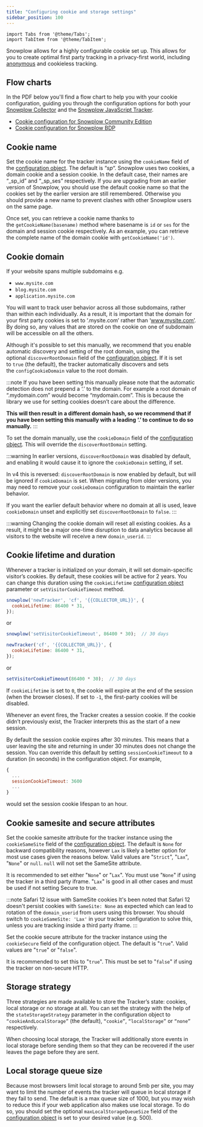 ```yaml
---
title: "Configuring cookie and storage settings"
sidebar_position: 100
---
```


```mdx-code-block
import Tabs from '@theme/Tabs';
import TabItem from '@theme/TabItem';
```

Snowplow allows for a highly configurable cookie set up. This allows for you to create optimal first party tracking in a privacy-first world, including [anonymous](/docs/collecting-data/collecting-from-own-applications/javascript-trackers/web-tracker/anonymous-tracking/index.md) and cookieless tracking.

## Flow charts

In the PDF below you'll find a flow chart to help you with your cookie configuration, guiding you through the configuration options for both your [Snowplow Collector](/docs/pipeline-components-and-applications/stream-collector/index.md) and the [Snowplow JavaScript Tracker](/docs//collecting-data/collecting-from-own-applications/javascript-trackers/index.md).

- [Cookie configuration for Snowplow Community Edition](pathname:///assets/config-calculator-snowplow-ce.pdf)
- [Cookie configuration for Snowplow BDP](pathname:///assets/config-calculator-snowplow-bdp.pdf)

## Cookie name

Set the cookie name for the tracker instance using the `cookieName` field of the [configuration object](/docs/collecting-data/collecting-from-own-applications/javascript-trackers/web-tracker/tracker-setup/initialization-options/index.md). The default is “_sp_“. Snowplow uses two cookies, a domain cookie and a session cookie. In the default case, their names are “_sp_id” and “_sp_ses” respectively. If you are upgrading from an earlier version of Snowplow, you should use the default cookie name so that the cookies set by the earlier version are still remembered. Otherwise you should provide a new name to prevent clashes with other Snowplow users on the same page.

Once set, you can retrieve a cookie name thanks to the `getCookieName(basename)` method where basename is `id` or `ses` for the domain and session cookie respectively. As an example, you can retrieve the complete name of the domain cookie with `getCookieName('id')`.

## Cookie domain

If your website spans multiple subdomains e.g.

- `www.mysite.com`
- `blog.mysite.com`
- `application.mysite.com`

You will want to track user behavior across all those subdomains, rather than within each individually. As a result, it is important that the domain for your first party cookies is set to ‘.mysite.com’ rather than ‘www.mysite.com’. By doing so, any values that are stored on the cookie on one of subdomain will be accessible on all the others.

Although it's possible to set this manually, we recommend that you enable automatic discovery and setting of the root domain, using the optional `discoverRootDomain` field of the [configuration object](/docs/collecting-data/collecting-from-own-applications/javascript-trackers/web-tracker/tracker-setup/initialization-options/index.md).
If it is set to `true` (the default), the tracker automatically discovers and sets the `configCookieDomain` value to the root domain.

:::note
If you have been setting this manually please note that the automatic detection does not prepend a ‘.’ to the domain. For example a root domain of “.mydomain.com” would become “mydomain.com”. This is because the library we use for setting cookies doesn’t care about the difference.

**This will then result in a different domain hash, so we recommend that if you have been setting this manually with a leading ‘.’ to continue to do so manually.**
:::

To set the domain manually, use the `cookieDomain` field of the [configuration object](/docs/collecting-data/collecting-from-own-applications/javascript-trackers/web-tracker/tracker-setup/initialization-options/index.md).
This will override the `discoverRootDomain` setting.

:::warning
In earlier versions, `discoverRootDomain` was disabled by default, and enabling it would cause it to ignore the `cookieDomain` setting, if set.

In v4 this is reversed: `discoverRootDomain` is now enabled by default, but will be ignored if `cookieDomain` is set.
When migrating from older versions, you may need to remove your `cookieDomain` configuration to maintain the earlier behavior.

If you want the earlier default behavior where no domain at all is used, leave `cookieDomain` unset and explicitly set `discoverRootDomain` to `false`.
:::

:::warning
Changing the cookie domain will reset all existing cookies. As a result, it might be a major one-time disruption to data analytics because all visitors to the website will receive a new `domain_userid`.
:::

## Cookie lifetime and duration

Whenever a tracker is initialized on your domain, it will set domain-specific visitor’s cookies. By default, these cookies will be active for 2 years. You can change this duration using the `cookieLifetime` [configuration object](/docs/collecting-data/collecting-from-own-applications/javascript-trackers/web-tracker/tracker-setup/initialization-options/index.md) parameter or `setVisitorCookieTimeout` method.

<Tabs groupId="platform" queryString>
  <TabItem value="js" label="JavaScript (tag)" default>

```javascript
snowplow('newTracker', 'cf', '{{COLLECTOR_URL}}', {
  cookieLifetime: 86400 * 31,
});
```

or

```javascript
snowplow('setVisitorCookieTimeout', 86400 * 30);  // 30 days
```

  </TabItem>
  <TabItem value="browser" label="Browser (npm)">

```javascript
newTracker('cf', '{{COLLECTOR_URL}}', {
  cookieLifetime: 86400 * 31,
});
```

or

```javascript
setVisitorCookieTimeout(86400 * 30);  // 30 days
```

  </TabItem>
</Tabs>

If `cookieLifetime` is set to `0`, the cookie will expire at the end of the session (when the browser closes). If set to `-1`, the first-party cookies will be disabled.

Whenever an event fires, the Tracker creates a session cookie. If the cookie didn’t previously exist, the Tracker interprets this as the start of a new session.

By default the session cookie expires after 30 minutes. This means that a user leaving the site and returning in under 30 minutes does not change the session. You can override this default by setting `sessionCookieTimeout` to a duration (in seconds) in the configuration object. For example,

```javascript
{
  ...
  sessionCookieTimeout: 3600
  ...
}
```

would set the session cookie lifespan to an hour.

## Cookie samesite and secure attributes

Set the cookie samesite attribute for the tracker instance using the `cookieSameSite` field of the [configuration object](/docs/collecting-data/collecting-from-own-applications/javascript-trackers/web-tracker/tracker-setup/initialization-options/index.md). The default is `None` for backward compatibility reasons, however `Lax` is likely a better option for most use cases given the reasons below. Valid values are "`Strict`", "`Lax`", "`None`" or `null`. `null` will not set the SameSite attribute.

It is recommended to set either "`None`" or "`Lax`". You must use "`None`" if using the tracker in a third party iframe. "`Lax`" is good in all other cases and must be used if not setting Secure to true.

:::note Safari 12 issue with SameSite cookies
It's been noted that Safari 12 doesn't persist cookies with `SameSite: None` as expected which can lead to rotation of the `domain_userid` from users using this browser. You should switch to `cookieSameSite: 'Lax'` in your tracker configuration to solve this, unless you are tracking inside a third party iframe.
:::

Set the cookie secure attribute for the tracker instance using the `cookieSecure` field of the configuration object. The default is "`true`". Valid values are "`true`" or "`false`".

It is recommended to set this to "`true`". This must be set to "`false`" if using the tracker on non-secure HTTP.

## Storage strategy

Three strategies are made available to store the Tracker’s state: cookies, local storage or no storage at all. You can set the strategy with the help of the `stateStorageStrategy` parameter in the configuration object to `“cookieAndLocalStorage”` (the default), `“cookie”`, `“localStorage”` or `“none”` respectively.

When choosing local storage, the Tracker will additionally store events in local storage before sending them so that they can be recovered if the user leaves the page before they are sent.

## Local storage queue size

Because most browsers limit local storage to around 5mb per site, you may want to limit the number of events the tracker will queue in local storage if they fail to send. The default is a max queue size of 1000, but you may wish to reduce this if your web application also makes use local storage. To do so, you should set the optional `maxLocalStorageQueueSize` field of the [configuration object](/docs/collecting-data/collecting-from-own-applications/javascript-trackers/web-tracker/tracker-setup/initialization-options/index.md) is set to your desired value (e.g. 500).
